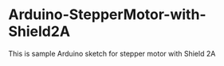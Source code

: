 # Arduino-StepperMotor-with-Shield2A
This is sample Arduino sketch for stepper motor with Shield 2A
